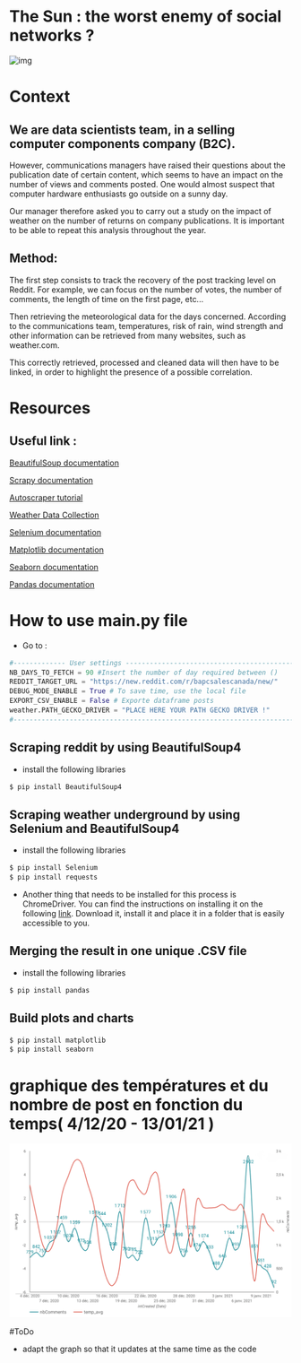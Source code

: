 # The Sun : the worst enemy of social networks ?


![img](https://external-content.duckduckgo.com/iu/?u=http%3A%2F%2Ffondation-valentin-ribet.org%2Fwp-content%2Fuploads%2F2016%2F12%2Flogo-simplon.gif&f=1&nofb=1.png)
 

# Context 

## We are data scientists team, in a selling computer components company (B2C). 


However, communications managers have raised their questions about the publication date of certain content, 
which seems to have an impact on the number of views and comments posted. One would almost suspect that computer hardware enthusiasts 
go outside on a sunny day.

Our manager therefore asked you to carry out a study on the impact of weather on the number of returns on company publications.
It is important to be able to repeat this analysis throughout the year.


## Method:

The first step consists to track the recovery of the post tracking level on Reddit. For example, we can focus on the number of votes,
the number of comments, the length of time on the first page, etc...

Then retrieving the meteorological data for the days concerned. According to the communications team, temperatures, risk of rain,
wind strength and other information can be retrieved from many websites, such as weather.com.

This correctly retrieved, processed and cleaned data will then have to be linked, in order to highlight the presence of a possible correlation.


# Resources

## Useful link :

[BeautifulSoup documentation](https://www.crummy.com/software/BeautifulSoup/bs4/doc/)

[Scrapy documentation](https://scrapy.org/)

[Autoscraper tutorial](https://medium.com/better-programming/introducing-autoscraper-a-smart-fast-and-lightweight-web-scraper-for-python-20987f52c749)

[Weather Data Collection](https://towardsdatascience.com/weather-data-collection-web-scraping-using-python-a4189e7a2ee6)

[Selenium documentation ](https://www.selenium.dev/documentation/en/)

[Matplotlib documentation](https://matplotlib.org/)

[Seaborn documentation](https://seaborn.pydata.org/)

[Pandas documentation ](https://pandas.pydata.org/docs/)


# How to use main.py file

- Go to : 
```python
#------------- User settings ------------------------------------------------#
NB_DAYS_TO_FETCH = 90 #Insert the number of day required between ()
REDDIT_TARGET_URL = "https://new.reddit.com/r/bapcsalescanada/new/"
DEBUG_MODE_ENABLE = True # To save time, use the local file
EXPORT_CSV_ENABLE = False # Exporte dataframe posts
weather.PATH_GECKO_DRIVER = "PLACE HERE YOUR PATH GECKO DRIVER !"
#-----------------------------------------------------------------------------#
```

## Scraping reddit by using BeautifulSoup4

- install the following libraries
```bash
$ pip install BeautifulSoup4
```


## Scraping weather underground by using Selenium and BeautifulSoup4

- install the following libraries
```bash
$ pip install Selenium
$ pip install requests
```

- Another thing that needs to be installed for this process is ChromeDriver.
You can find the instructions on installing it on the following [link](https://chromedriver.chromium.org/downloads). 
Download it, install it and place it in a folder that is easily accessible to you.


## Merging the result in one unique .CSV file

- install the following libraries
```bash
$ pip install pandas
```


## Build plots and charts

```bash
$ pip install matplotlib
$ pip install seaborn
```

# graphique des températures et du nombre de post en fonction du temps( 4/12/20 - 13/01/21 )

![img](SunCharts.png)



#ToDo 

- adapt the graph so that it updates at the same time as the code

